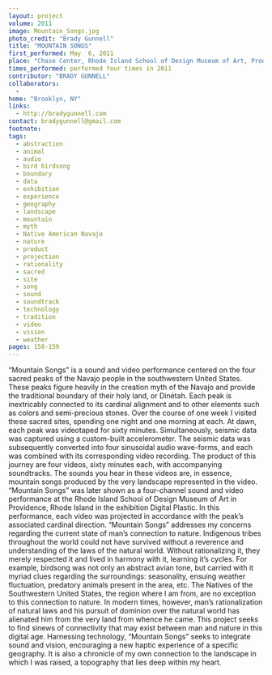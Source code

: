 ```yaml
---
layout: project
volume: 2011
image: Mountain_Songs.jpg
photo_credit: "Brady Gunnell"
title: "MOUNTAIN SONGS"
first_performed: May  6, 2011
place: "Chase Center, Rhode Island School of Design Museum of Art, Prodence, RI"
times_performed: performed four times in 2011
contributor: "BRADY GUNNELL"
collaborators: 
  - 
home: "Brooklyn, NY"
links: 
  - http://bradygunnell.com
contact: bradygunnell@gmail.com
footnote: 
tags: 
  - abstraction
  - animal
  - audio
  - bird birdsong
  - boundary
  - data
  - exhibition
  - experience
  - geography
  - landscape
  - mountain
  - myth
  - Native American Navajo
  - nature
  - product
  - projection
  - rationality
  - sacred
  - site
  - song
  - sound
  - soundtrack
  - technology
  - tradition
  - video
  - vision
  - weather
pages: 158-159
---
```


“Mountain Songs” is a sound and video performance centered on the four sacred peaks of the Navajo people in the southwestern United States. These peaks figure heavily in the creation myth of the Navajo and provide the traditional boundary of their holy land, or Dinétah. Each peak is inextricably connected to its cardinal alignment and to other elements such as colors and semi-precious stones. Over the course of one week I visited these sacred sites, spending one night and one morning at each. At dawn, each peak was videotaped for sixty minutes. Simultaneously, seismic data was captured using a custom-built accelerometer. The seismic data was subsequently converted into four sinusoidal audio wave-forms, and each was combined with its corresponding video recording. The product of this journey are four videos, sixty minutes each, with accompanying soundtracks. The sounds you hear in these videos are, in essence, mountain songs produced by the very landscape represented in the video. “Mountain Songs” was later shown as a four-channel sound and video performance at the Rhode Island School of Design Museum of Art in Providence, Rhode Island in the exhibition Digital Plastic. In this performance, each video was projected in accordance with the peak’s associated cardinal direction. “Mountain Songs” addresses my concerns regarding the current state of man’s connection to nature. Indigenous tribes throughout the world could not have survived without a reverence and understanding of the laws of the natural world. Without rationalizing it, they merely respected it and lived in harmony with it, learning it’s cycles. For example, birdsong was not only an abstract avian tone, but carried with it myriad clues regarding the surroundings: seasonality, ensuing weather fluctuation, predatory animals present in the area, etc. The Natives of the Southwestern United States, the region where I am from, are no exception to this connection to nature. In modern times, however, man’s rationalization of natural laws and his pursuit of dominion over the natural world has alienated him from the very land from whence he came. This project seeks to find sinews of connectivity that may exist between man and nature in this digital age. Harnessing technology, “Mountain Songs” seeks to integrate sound and vision, encouraging a new haptic experience of a specific geography. It is also a chronicle of my own connection to the landscape in which I was raised, a topography that lies deep within my heart.
